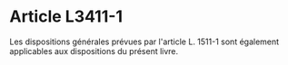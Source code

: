 # Article L3411-1

Les dispositions générales prévues par l'article L. 1511-1 sont également applicables aux dispositions du présent livre.